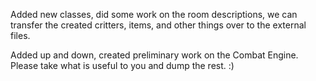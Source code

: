 Added new classes, did some work on the room descriptions, we can transfer the created critters, items, and other things over to the 
external files. 

Added up and down, created preliminary work on the Combat Engine. Please take what is useful to you and dump the rest. :)
